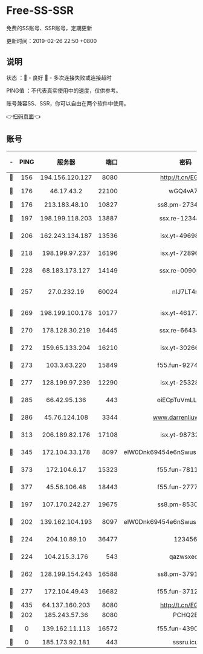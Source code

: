 # Free-SS-SSR

免费的SS账号、SSR账号，定期更新

更新时间：2019-02-26 22:50 +0800

## 说明

状态     ：🙂 - 良好 🙁 - 多次连接失败或连接超时

PING值   ：不代表真实使用中的速度，仅供参考。

账号兼容SS、SSR，你可以自由在两个软件中使用。

👉[扫码页面](https://liesauer.github.io/free-ss-ssr.github.io/)👈

## 账号

|-|PING|服务器|端口|密码|加密方式|区域|
|:----:|:----:|:-----:|-----:|:----:|:----:|:----:|
|🙂|156|194.156.120.127|8080|http://t.cn/EGJIyrl|rc4-md5|RU|
|🙂|176|46.17.43.2|22100|wGQ4vA7D|aes-256-gcm|RU|
|🙂|176|213.183.48.10|10827|ss8.pm-27345710|rc4-md5|RU|
|🙂|197|198.199.118.203|13887|ssx.re-12348828|aes-256-cfb|US|
|🙂|206|162.243.134.187|13536|isx.yt-49698511|aes-256-cfb|US|
|🙂|218|198.199.97.237|16196|isx.yt-72896102|aes-256-cfb|US|
|🙂|228|68.183.173.127|14149|ssx.re-00905761|aes-256-cfb|US|
|🙂|257|27.0.232.19|60024|nIJ7LT4n|xchacha20-ietf-poly1305|HK|
|🙂|269|198.199.100.178|10177|isx.yt-46177591|aes-256-cfb|US|
|🙂|270|178.128.30.219|16445|ssx.re-66438598|aes-256-cfb|SG|
|🙂|272|159.65.133.204|16210|isx.yt-30266739|aes-256-cfb|SG|
|🙂|273|103.3.63.220|15849|f55.fun-92746572|aes-256-cfb|SG|
|🙂|277|128.199.97.239|12290|isx.yt-25328979|aes-256-cfb|SG|
|🙂|285|66.42.95.136|443|oiECpTuVmLLxk4Ts|aes-256-cfb|US|
|🙂|286|45.76.124.108|3344|www.darrenliuwei.com|aes-256-cfb|AU|
|🙂|313|206.189.82.176|17108|isx.yt-98732085|aes-256-cfb|SG|
|🙂|345|172.104.33.178|8097|eIW0Dnk69454e6nSwuspv9DmS201tQ0D|aes-256-cfb|SG|
|🙂|373|172.104.6.17|15323|f55.fun-78116806|aes-256-cfb|US|
|🙂|377|45.56.106.48|18443|f55.fun-27772788|aes-256-cfb|US|
|🙂|197|107.170.242.27|19675|ss8.pm-85305168|aes-256-cfb|US|
|🙂|202|139.162.104.193|8097|eIW0Dnk69454e6nSwuspv9DmS201tQ0D|aes-256-cfb|JP|
|🙂|224|204.10.89.10|36477|123456|aes-256-cfb|US|
|🙂|224|104.215.3.176|543|qazwsxedc|aes-256-gcm|JP|
|🙂|262|128.199.154.243|16588|ss8.pm-37919199|aes-256-cfb|SG|
|🙂|277|172.104.49.43|16682|f55.fun-37126498|aes-256-cfb|SG|
|🙂|435|64.137.160.203|8080|http://t.cn/EGJIyrl|rc4-md5|CA|
|🙁|202|185.243.57.36|8080|PCHQ2E|rc4-md5|US|
|🙁|0|139.162.11.113|16572|f55.fun-43900311|aes-256-cfb|SG|
|🙁|0|185.173.92.181|443|sssru.icu|rc4-md5|RU|
